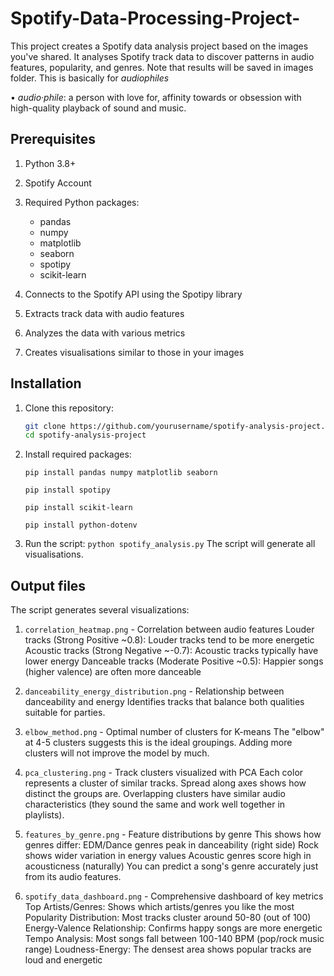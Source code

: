 # Spotify-Data-Processing-Project-
This project creates a Spotify data analysis project based on the images you've shared. It analyses Spotify track data to discover patterns in audio features, popularity, and genres. Note that results will be saved in images folder. This is basically for _audiophiles_

• _audio·phile_: a person with love for, affinity towards or obsession with high-quality playback of sound and music.

## Prerequisites

1. Python 3.8+
2. Spotify Account 
3. Required Python packages:
   - pandas
   - numpy
   - matplotlib
   - seaborn
   - spotipy
   - scikit-learn

1. Connects to the Spotify API using the Spotipy library
2. Extracts track data with audio features
3. Analyzes the data with various metrics
4. Creates visualisations similar to those in your images

## Installation

1. Clone this repository:
   ```bash
   git clone https://github.com/yourusername/spotify-analysis-project.git
   cd spotify-analysis-project

2. Install required packages:
    ```
    pip install pandas numpy matplotlib seaborn
    ```
    ```
    pip install spotipy
    ```
    ```
    pip install scikit-learn
    ```
    ```
    pip install python-dotenv
    ```

3. Run the script:
```python spotify_analysis.py```
    The script will generate all visualisations.

## Output files
The script generates several visualizations:
1. ```correlation_heatmap.png``` - Correlation between audio features
    Louder tracks (Strong Positive ~0.8): Louder tracks tend to be more energetic
    Acoustic tracks (Strong Negative ~-0.7): Acoustic tracks typically have lower energy
    Danceable tracks (Moderate Positive ~0.5): Happier songs (higher valence) are often more danceable
2. ```danceability_energy_distribution.png``` - Relationship between danceability and energy
    Identifies tracks that balance both qualities suitable for parties.

3. ```elbow_method.png``` - Optimal number of clusters for K-means
        The "elbow" at 4-5 clusters suggests this is the ideal groupings. Adding more clusters will not improve the model by much.

4. ```pca_clustering.png``` - Track clusters visualized with PCA
    Each color represents a cluster of similar tracks.
    Spread along axes shows how distinct the groups are.
    Overlapping clusters have similar audio characteristics (they sound the same and work well together in playlists).

5. ```features_by_genre.png``` - Feature distributions by genre
    This shows how genres differ:
    EDM/Dance genres peak in danceability (right side)
    Rock shows wider variation in energy values
    Acoustic genres score high in acousticness (naturally)
    You can predict a song's genre accurately just from its audio features.

6. ```spotify_data_dashboard.png``` - Comprehensive dashboard of key metrics
    Top Artists/Genres: Shows which artists/genres you like the most
    Popularity Distribution: Most tracks cluster around 50-80 (out of 100)
    Energy-Valence Relationship: Confirms happy songs are more energetic
    Tempo Analysis: Most songs fall between 100-140 BPM (pop/rock music range)
    Loudness-Energy: The densest area shows popular tracks are loud and energetic